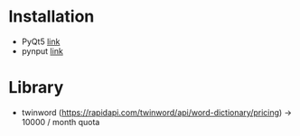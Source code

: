# Installation

- PyQt5 [link](https://www.riverbankcomputing.com/static/Docs/PyQt5/)
- pynput [link](https://pynput.readthedocs.io/en/latest/index.html)

# Library
- twinword (https://rapidapi.com/twinword/api/word-dictionary/pricing)
-> 10000 / month quota

